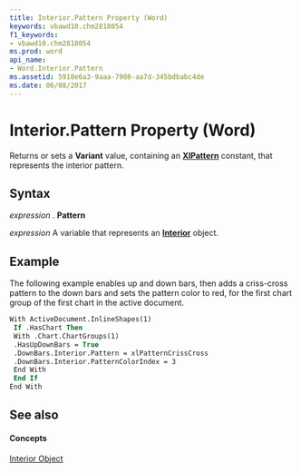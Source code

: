 ```yaml
---
title: Interior.Pattern Property (Word)
keywords: vbawd10.chm2818054
f1_keywords:
- vbawd10.chm2818054
ms.prod: word
api_name:
- Word.Interior.Pattern
ms.assetid: 5910e6a3-9aaa-7908-aa7d-345bdbabc4de
ms.date: 06/08/2017
---
```



# Interior.Pattern Property (Word)

Returns or sets a  **Variant** value, containing an **[XlPattern](Word.xlpattern.md)** constant, that represents the interior pattern.


## Syntax

 _expression_ . **Pattern**

 _expression_ A variable that represents an **[Interior](Word.Interior.md)** object.


## Example

The following example enables up and down bars, then adds a criss-cross pattern to the down bars and sets the pattern color to red, for the first chart group of the first chart in the active document.


```vb
With ActiveDocument.InlineShapes(1) 
 If .HasChart Then 
 With .Chart.ChartGroups(1) 
 .HasUpDownBars = True 
 .DownBars.Interior.Pattern = xlPatternCrissCross 
 .DownBars.Interior.PatternColorIndex = 3 
 End With 
 End If 
End With
```


## See also


#### Concepts


[Interior Object](Word.Interior.md)

